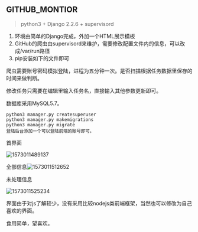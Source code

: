 ## GITHUB_MONTIOR

>   python3 + Django 2.2.6 + supervisord

1.  环境由简单的Django完成，外加一个HTML展示模板
2.  GitHub的爬虫由supervisord来维护，需要修改配置文件内的信息，可以改成/var/run路径
3.  pip安装如下的文件即可

爬虫需要账号密码模拟登陆，进程为五分钟一次。是否扫描根据任务数据里保存的时间来做判断。

修改任务只需要在编辑里输入任务名，直接输入其他参数更新即可。

数据库采用MySQL5.7。

```
python3 manager.py createsuperuser
python3 manager.py makemigrations
python3 manager.py migrate
登陆后台添加一个可以登陆前端的账号即可。
```



首界面

![1573011489137](https://user-images.githubusercontent.com/27627614/68268529-83d12080-0091-11ea-8956-988a74a77da4.png)

全部信息![1573011512652](https://user-images.githubusercontent.com/27627614/68268531-8764a780-0091-11ea-8269-0288c1c879cb.png)

未处理信息

![1573011525234](https://user-images.githubusercontent.com/27627614/68268533-8764a780-0091-11ea-8231-30c8635d2067.png)

界面由于对js了解较少，没有采用比较nodejs类前端框架，当然也可以修改为自己喜欢的界面。

食用简单，望喜欢。
